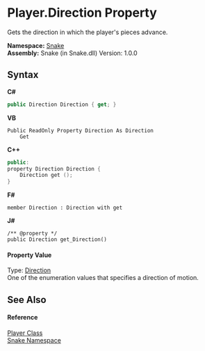# Player.Direction Property 
 

Gets the direction in which the player's pieces advance.

**Namespace:**&nbsp;<a href="N_Snake">Snake</a><br />**Assembly:**&nbsp;Snake (in Snake.dll) Version: 1.0.0

## Syntax

**C#**<br />
``` C#
public Direction Direction { get; }
```

**VB**<br />
``` VB
Public ReadOnly Property Direction As Direction
	Get
```

**C++**<br />
``` C++
public:
property Direction Direction {
	Direction get ();
}
```

**F#**<br />
``` F#
member Direction : Direction with get

```

**J#**<br />
``` J#
/** @property */
public Direction get_Direction()

```


#### Property Value
Type: <a href="T_Snake_Direction">Direction</a><br />One of the enumeration values that specifies a direction of motion.

## See Also


#### Reference
<a href="T_Snake_Player">Player Class</a><br /><a href="N_Snake">Snake Namespace</a><br />